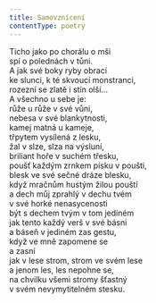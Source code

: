 ```yaml
---
title: Samovznícení
contentType: poetry
---
```


Ticho jako po chorálu o mši  
spí o polednách v tůni.  
A jak své boky ryby obrací  
ke slunci, k té skvoucí monstranci,  
rozezní se zlatě i stín olší…  
A všechno u sebe je:  
růže u růže v své vůni,  
nebesa v své blankytnosti,  
kamej matná u kameje,  
třpytem vysílená z lesku,  
žal v slze, slza na výsluní,  
briliant hoře v suchém třesku,  
poušť každým zrnkem písku v poušti,  
blesk ve své sečné dráze blesku,  
když mračnům hustým žilou pouští  
a dech můj zprahlý v dechu tvém  
v své horké nenasycenosti  
být s dechem tvým v tom jediném  
jak tento každý verš v své básni  
a báseň v jediném zas gestu,  
když ve mně zapomene se  
a zasní  
jak v lese strom, strom ve svém lese  
a jenom les, les nepohne se,  
na chvilku všemi stromy šťastný  
v svém nevymytitelném stesku.
